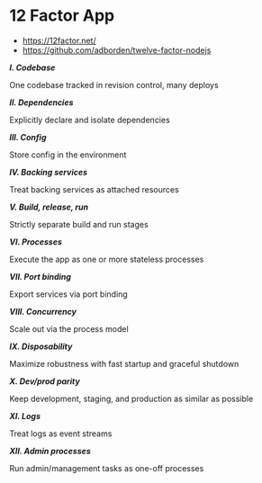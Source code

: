 # 12 Factor App
* https://12factor.net/
* https://github.com/adborden/twelve-factor-nodejs

___I. Codebase___

One codebase tracked in revision control, many deploys

___II. Dependencies___

Explicitly declare and isolate dependencies

___III. Config___

Store config in the environment

___IV. Backing services___

Treat backing services as attached resources

___V. Build, release, run___

Strictly separate build and run stages

___VI. Processes___

Execute the app as one or more stateless processes

___VII. Port binding___

Export services via port binding

___VIII. Concurrency___

Scale out via the process model

___IX. Disposability___

Maximize robustness with fast startup and graceful shutdown

___X. Dev/prod parity___

Keep development, staging, and production as similar as possible

___XI. Logs___

Treat logs as event streams

___XII. Admin processes___

Run admin/management tasks as one-off processes
